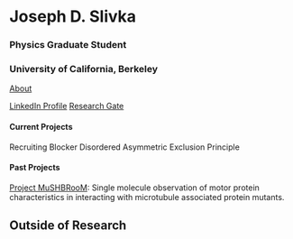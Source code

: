 # Joseph D. Slivka

### Physics Graduate Student
### University of California, Berkeley

[About](https://jslivka66.github.io/about.html)

[LinkedIn Profile](https://www.linkedin.com/in/joseph-slivka-752341135/)
[Research Gate](https://www.researchgate.net/profile/Joseph-Slivka)

#### Current Projects
Recruiting Blocker Disordered Asymmetric Exclusion Principle

#### Past Projects
[Project MuSHBRooM](https://jslivka66.github.io/past_projects/MuSHBRooM.html): Single molecule observation of motor protein characteristics in interacting with microtubule associated protein mutants.


## Outside of Research
